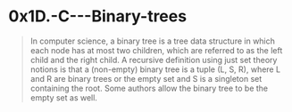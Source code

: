 # 0x1D.-C---Binary-trees
> In computer science, a binary tree is a tree data structure in which each node has at most two children, which are referred to as the left child and the right child. A recursive definition using just set theory notions is that a (non-empty) binary tree is a tuple (L, S, R), where L and R are binary trees or the empty set and S is a singleton set containing the root. Some authors allow the binary tree to be the empty set as well.
